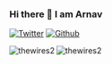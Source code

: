 ### Hi there 👋 I am Arnav

<!-- Please don't remove this: Grab your social icons from https://github.com/carlsednaoui/gitsocial -->
[![ Twitter][1.1]][1]
[![Github][6.1]][6]

[1.1]: http://i.imgur.com/tXSoThF.png 
[6.1]: http://i.imgur.com/0o48UoR.png 

[1]: http://www.twitter.com/potatoandchipa
[6]: http://www.github.com/thewires2

<img align="left" src="https://github-readme-stats.vercel.app/api/top-langs/?username=thewires2&layout=compact&hide=html&theme=radical" alt="thewires2" />

<img align="left" src="https://github-readme-stats.vercel.app/api?username=thewires2&show_icons=true&theme=radical" alt="thewires2" />
